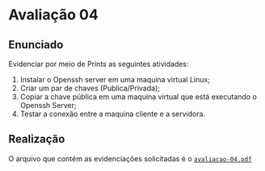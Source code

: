 # Avaliação 04
## Enunciado
Evidenciar por meio de Prints as seguintes atividades:
1) Instalar o Openssh server em uma maquina virtual Linux;
2) Criar um par de chaves (Publica/Privada);
3) Copiar a chave pública em uma maquina virtual que está executando o Openssh Server;
4) Testar a conexão entre a maquina cliente e a servidora.

## Realização
O arquivo que contém as evidenciações solicitadas é o [`avaliacao-04.pdf`](https://github.com/claralivia/clara-livia--p8info-sor2/blob/main/etapa-02/avaliacao-04/avaliacao-04.pdf)
